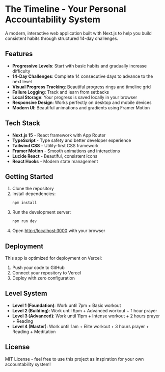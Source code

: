 # The Timeline - Your Personal Accountability System

A modern, interactive web application built with Next.js to help you build consistent habits through structured 14-day challenges.

## Features

- **Progressive Levels**: Start with basic habits and gradually increase difficulty
- **14-Day Challenges**: Complete 14 consecutive days to advance to the next level
- **Visual Progress Tracking**: Beautiful progress rings and timeline grid
- **Failure Logging**: Track and learn from setbacks
- **Local Storage**: Your progress is saved locally in your browser
- **Responsive Design**: Works perfectly on desktop and mobile devices
- **Modern UI**: Beautiful animations and gradients using Framer Motion

## Tech Stack

- **Next.js 15** - React framework with App Router
- **TypeScript** - Type safety and better developer experience
- **Tailwind CSS** - Utility-first CSS framework
- **Framer Motion** - Smooth animations and interactions
- **Lucide React** - Beautiful, consistent icons
- **React Hooks** - Modern state management

## Getting Started

1. Clone the repository
2. Install dependencies:
   ```bash
   npm install
   ```
3. Run the development server:
   ```bash
   npm run dev
   ```
4. Open [http://localhost:3000](http://localhost:3000) with your browser

## Deployment

This app is optimized for deployment on Vercel:

1. Push your code to GitHub
2. Connect your repository to Vercel
3. Deploy with zero configuration

## Level System

- **Level 1 (Foundation)**: Work until 7pm + Basic workout
- **Level 2 (Building)**: Work until 9pm + Advanced workout + 1 hour prayer
- **Level 3 (Advanced)**: Work until 11pm + Intense workout + 2 hours prayer + Reading
- **Level 4 (Master)**: Work until 1am + Elite workout + 3 hours prayer + Reading + Meditation

## License

MIT License - feel free to use this project as inspiration for your own accountability system!
